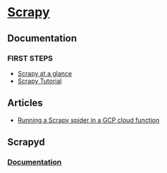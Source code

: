 # [Scrapy](https://scrapy.org/)
## Documentation
### FIRST STEPS
* [Scrapy at a glance](https://docs.scrapy.org/en/latest/intro/overview.html)
* [Scrapy Tutorial](https://docs.scrapy.org/en/latest/intro/tutorial.html)

## Articles
* [Running a Scrapy spider in a GCP cloud function](https://weautomate.org/articles/running-scrapy-spider-cloud-function/)

## Scrapyd
### [Documentation](https://scrapyd.readthedocs.io/en/stable/)
